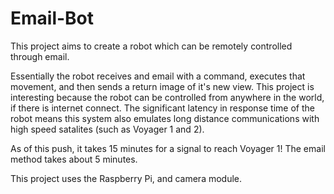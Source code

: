 # Email-Bot

This project aims to create a robot which can be remotely controlled through email.

Essentially the robot receives and email with a command, executes that movement, and then sends a return image of it's new view.
This project is interesting because the robot can be controlled from anywhere in the world, if there is internet connect.  The significant latency in response time of the robot means this system also emulates long distance communications with high speed satalites (such as Voyager 1 and 2).

As of this push, it takes 15 minutes for a signal to reach Voyager 1!
The email method takes about 5 minutes.

This project uses the Raspberry Pi, and camera module.
